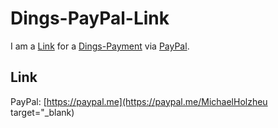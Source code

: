 # Dings-PayPal-Link

I am a [Link](9300003.md) for a [Dings-Payment](300000035.md) via [PayPal](240000027.md).

## Link

PayPal: [https://paypal.me](https://paypal.me/MichaelHolzheu target="_blank)
